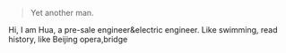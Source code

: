 

> Yet another man.


Hi, I am Hua, a pre-sale engineer&electric engineer.
Like swimming, read history, like Beijing opera,bridge



